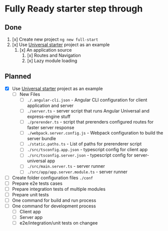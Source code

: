 # Fully Ready starter step through

## Done

1. [x] Create new project `ng new full-start`
1. [x] Use [Universal starter](https://github.com/angular/universal-starter.git) project as an example
   1. [x] An application source
      1. [x] Routes and Navigation
      1. [x] Lazy module loading

## Planned

* [x] Use [Universal starter](https://github.com/angular/universal-starter.git) project as an example
  * [ ] New Files
    * [ ] `./.angular-cli.json` - Angular CLI configuration for client application and server
    * [ ] `./server.ts` - server script that runs Angular Universal and express-engine stuff
    * [ ] `./prerender.ts` - script that prerenders configured routes for faster server response
    * [ ] `./webpack.server.config.js` - Webpack configuration to build the server bundle
    * [ ] `./static.paths.ts` - List of paths for prerenderer script
    * [ ] `./src/tsconfig.app.json` - typescript config for client app
    * [ ] `./src/tsconfig.server.json` - typescript config for server-universal app
    * [ ] `./src/main.server.ts` - server runner
    * [ ] `./src/app/app.server.module.ts` - server runner
* [ ] Create folder configuration files `./conf`
* [ ] Prepare e2e tests cases
* [ ] Prepare integration tests of multiple modules
* [ ] Prepare unit tests
* [ ] One command for build and run process
* [ ] One command for development process
  * [ ] Client app
  * [ ] Server app
  * [ ] e2e/integration/unit tests on changee
